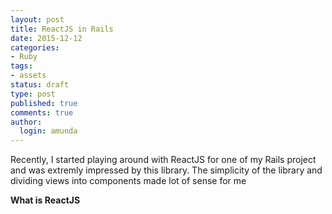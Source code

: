 ```yaml
---
layout: post
title: ReactJS in Rails
date: 2015-12-12
categories:
- Ruby
tags:
- assets
status: draft
type: post
published: true
comments: true
author:
  login: amunda
---
```


Recently, I started playing around with ReactJS for one of my Rails project and was extremly 
impressed by this library. The simplicity of the library and dividing views into components made 
lot of sense for me 

**What is ReactJS**



